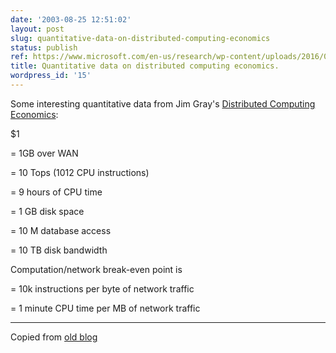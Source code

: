 ```yaml
---
date: '2003-08-25 12:51:02'
layout: post
slug: quantitative-data-on-distributed-computing-economics
status: publish
ref: https://www.microsoft.com/en-us/research/wp-content/uploads/2016/02/tr-2003-24.pdf
title: Quantitative data on distributed computing economics.
wordpress_id: '15'
---
```


Some interesting quantitative data from Jim Gray's [Distributed Computing Economics](https://www.microsoft.com/en-us/research/wp-content/uploads/2016/02/tr-2003-24.pdf):


$1

= 1GB over WAN

= 10 Tops (1012 CPU instructions)


= 9 hours of CPU time

= 1 GB disk space

= 10 M database access

= 10 TB disk bandwidth


Computation/network break-even point is

= 10k instructions per byte of network traffic

= 1 minute CPU time per MB of network traffic


* * *


Copied from [old blog](http://www.google.com/search?q=cache:http%3A//www.obrain.com/Eamonn/archives/000088.html)
